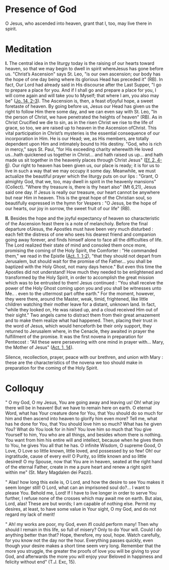 # Presence of God

O Jesus, who ascended into heaven, grant that I, too, may live there in spirit.

# Meditation

**I.** The central idea in the liturgy today is the raising of our hearts toward heaven, so that we may begin to dwell in spirit whereJesus has gone before us. "Christ’s Ascension" says St. Leo, "is our own ascension; our body has the hope of one day being where its glorious Head has preceded it" (RB). In fact, Our Lord had already said in His discourse after the Last Supper, "I go to prepare a place for you. And if I shall go and prepare a place for you, I will come again and will take you to Myself; that where I am, you also may be" ([Jo. 14, 2-3](https://vulgata.online/bible/Jo.14?ed=DR2&vfn=DR2.Jo.14.2-3:vs)). The Ascension is, then, a feast ofjoyful hope, a sweet foretaste of heaven. By going before us, Jesus our Head has given us the right to follow Him there some day, and we can even say with St. Leo, "In the person of Christ, we have penetrated the heights of heaven" (RB). As in Christ Crucified we die to sin, as in the risen Christ we rise to the life of grace, so too, we are raised up to heaven in the Ascension ofChrist. This vital participation in Christ’s mysteries is the essential consequence of our incorporation in Him. He is our Head; we, as His members, are totally dependent upon Him and intimately bound to His destiny. "God, who is rich in mercy," says St. Paul, "for His exceeding charity wherewith He loved us...hath quickened us together in Christ... and hath raised us up... and hath made us sit together in the heavenly places through Christ Jesus" ([Ef. 2, 4-6](https://vulgata.online/bible/Ef.2?ed=DR2&vfn=DR2.Ef.2.4-6:vs)). Our right to heaven has been given us, our place is ready; it is for us to live in such a way that we may occupy it some day. Meanwhile, we must actualize the beautiful prayer which the liturgy puts on our lips : "Grant, O almighty God, that we, too, may dwell in spirit in the heavenly mansions" (Collect). "Where thy treasure is, there is thy heart also" (Mt 6,21), Jesus said one day. If Jesus is really our treasure, our heart cannot be anywhere but near Him in heaven. This is the great hope of the Christian soul, so beautifully expressed in the hymn for Vespers : "O Jesus, be the hope of our hearts, our joy in sorrow, the sweet fruit of our life" (RB).

**II.** Besides the hope and the joyful expectancy of heaven so characteristic of the Ascension feast there is a note of melancholy. Before the final departure ofJesus, the Apostles must have been very much disturbed : each felt the distress of one who sees his dearest friend and companion going away forever, and finds himself alone to face all the difficulties of life. The Lord realized their state of mind and consoled them once more, promising the coming of the Holy Spirit, the Comforter : "He commanded them," we read in the Epistle ([Act. 1, 1-2](https://vulgata.online/bible/Act.1?ed=DR2&vfn=DR2.Act.1.1-2:vs)), "that they should not depart from Jerusalem, but should wait for the promise of the Father... you shall be baptized with the Holy Ghost, not many days hence." But even this time the Apostles did not understand! How much they needed to be enlightened and transformed by the Holy Spirit, in order to accomplish the great mission which was to be entrusted to them! Jesus continued : "You shall receive the power of the Holy Ghost coming upon you and you shall be witnesses unto Me.. . even to the uttermost part ofthe earth." For the moment, however, they were there, around the Master, weak, timid, frightened, like little children watching their mother leave for a distant, unknown land. In fact, "while they looked on, He was raised up, and a cloud received Him out of their sight." Two angels came to distract them from their great amazement and to make them realize what had happened. Then, placing their trust in the word of Jesus, which would henceforth be their only support, they returned to Jerusalem where, in the Cenacle, they awaited in prayer the fulfillment of the promise. It was the first novena in preparation for Pentecost : "All these were persevering with one mind in prayer with... Mary, the Mother of Jesus" ([Act. 1, 14](https://vulgata.online/bible/Act.1?ed=DR2&vfn=DR2.Act.1.14:vs)).

Silence, recollection, prayer, peace with our brethren, and union with Mary : these are the characteristics of the novena we too should make in preparation for the coming of the Holy Spirit.

# Colloquy

" O my God, O my Jesus, You are going away and leaving us! Oh! what joy there will be in heaven! But we have to remain here on earth. O eternal Word, what has Your creature done for You, that You should do so much for him and then ascend into heaven to glorify him even more? Tell me, what has he done for You, that You should love him so much? What has he given You? What do You look for in him? You love him so much that You give Yourself to him, You who are all things, and besides whom there is nothing. You want from him his entire will and intellect, because when he gives them to You, he gives You all that he has. O infinite Wisdom, O supreme Good, O Love, O Love so little known, little loved, and possessed by so few! Oh! our ingratitude, cause of every evil! O Purity, so little known and so little desired! O my Spouse, now that You are in heaven, seated at the right hand of the eternal Father, create in me a pure heart and renew a right spirit within me" (St. Mary Magdalen dei Pazzi).

" Alas! how long this exile is, O Lord, and how the desire to see You makes it seem longer still! O Lord, what can an imprisoned soul do?... I want to please You. Behold me, Lord! If I have to live longer in order to serve You further, I refuse none of the crosses which may await me on earth. But alas, Lord, alas! These are but words; I am capable of nothing else. Permit my desires, at least, to have some value in Your sight, O my God, and do not regard my lack of merit!

" Ah! my works are poor, my God, even ifI could perform many! Then why should I remain in this life, so full of misery? Only to do Your will. Could I do anything better than that? Hope, therefore, my soul, hope. Watch carefully, for you know not the day nor the hour. Everything passes quickly, even though your desire makes a short time seem very long. Remember that the more you struggle, the greater the proofs of love you will be giving to your God, and afterwards the more you will enjoy your Beloved in happiness and felicity without end" (T.J. Exc, 15).
